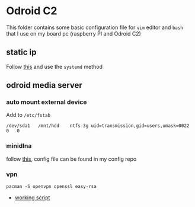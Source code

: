 # Odroid C2

This folder contains some basic configuration file for `vim` editor and `bash`
that I use on my board pc (raspberry PI and Odroid C2)

## static ip

Follow
[this](https://www.ostechnix.com/configure-static-dynamic-ip-address-arch-linux/)
and use the `systemd` method

## odroid media server

### auto mount external device

Add to `/etc/fstab`
```
/dev/sda1   /mnt/hdd    ntfs-3g uid=transmission,gid=users,umask=0022   0   0
```

### minidlna

follow [this](https://wiki.archlinux.org/index.php/ReadyMedia), config file can
be found in my config repo

### vpn

`pacman -S openvpn openssl easy-rsa`

- [working script](https://github.com/angristan/openvpn-install)

